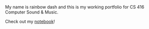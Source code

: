 My name is rainbow dash and this is my working portfolio for CS 416 Computer Sound & Music.

Check out my [notebook](notebook.md)!
